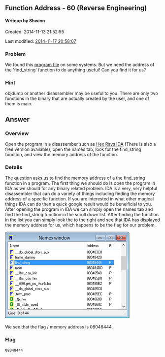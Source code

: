 ## Function Address - 60 (Reverse Engineering) ##
#### Writeup by Shwinn ####

Created: 2014-11-13 21:52:55

Last modified: [2014-11-17 20:58:07](https://github.com/Oksisane/PicoCTF-2014-Writeups/commits/master/reverse_engineering/function_address.md)


### Problem ###
We found this [program file](https://picoctf.com/problem-static/reversing/function-address/problem) on some systems. But we need the address of the 'find_string' function to do anything useful! Can you find it for us?

### Hint ###
objdump or another disassembler may be useful to you. There are only two functions in the binary that are actually created by the user, and one of them is main.

## Answer ##
### Overview ###
Open the program in a disassember such as [Hex Rays IDA](https://www.hex-rays.com/products/ida/) (There is also a free version available), open the names tab, look for the find_string function, and view the memory address of the function.

### Details ###
The question asks us to find the memory address of a the find_string function in a program. The first thing we should do is open the program in IDA as we should for any binary related problem. IDA is a very, very helpful disassembler that can do a variety of things including finding the memory address of a specific function. If you are interested in what other magical things IDA can do then a quick google result would be beneificial to you. After opening the program in IDA we can simply open the names tab and find the find_string function in the scroll down list. After finding the function in the list you can simply look the to the right and see that IDA has displayed the memory address for us, which happens to be the flag for our problem.

<img src = "FunctionAddress1.PNG">

We see that the flag / memory address is 08048444.

### Flag ###
    08048444

